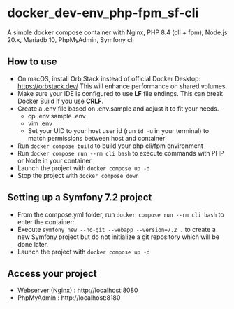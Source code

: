 # docker_dev-env_php-fpm_sf-cli

A simple docker compose container with Nginx, PHP 8.4 (cli + fpm), Node.js 20.x, Mariadb 10, PhpMyAdmin, Symfony cli

## How to use 

- On macOS, install Orb Stack instead of official Docker Desktop: https://orbstack.dev/ 
  This will enhance performance on shared volumes.
- Make sure your IDE is configured to use **LF** file endings. This can break Docker Build if you use **CRLF**.
- Create a .env file based on .env.sample and adjust it to fit your needs.
    - cp .env.sample .env
    - vim .env
    - Set your UID to your host user id (run `id -u` in your terminal) to match permissions between host and container
- Run `docker compose build` to build your php cli/fpm environment
- Run `docker compose run --rm cli bash` to execute commands with PHP or Node in your container
- Launch the project with `docker compose up -d`
- Stop the project with `docker compose down`

## Setting up a Symfony 7.2 project

- From the compose.yml folder, run `docker compose run --rm cli bash` to enter the container:
- Execute `symfony new --no-git --webapp --version=7.2 .` to create a new Symfony project but do not initialize a git repository which will be done later.
- Launch the project with `docker compose up -d`

## Access your project

- Webserver (Nginx) : http://localhost:8080
- PhpMyAdmin : http://localhost:8180
